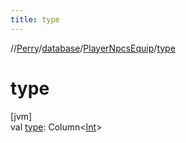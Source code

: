 ```yaml
---
title: type
---
```

//[Perry](../../../index.html)/[database](../index.html)/[PlayerNpcsEquip](index.html)/[type](type.html)



# type



[jvm]\
val [type](type.html): Column<[Int](https://kotlinlang.org/api/latest/jvm/stdlib/kotlin/-int/index.html)>




